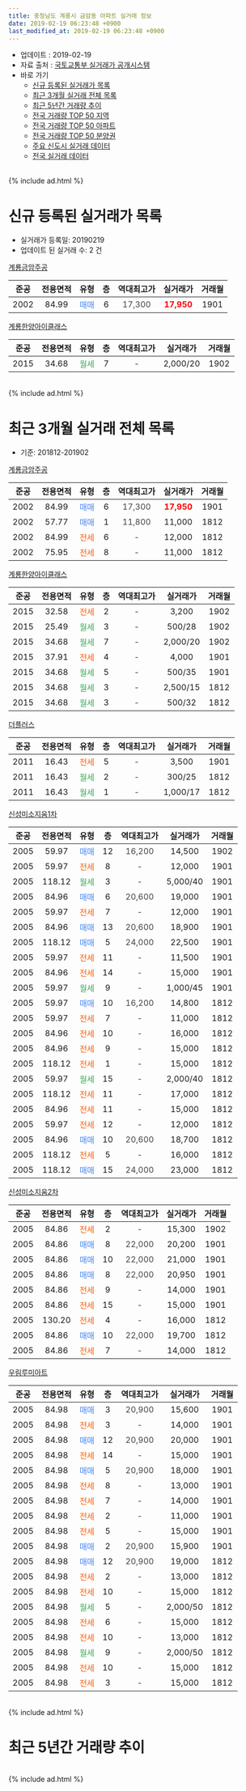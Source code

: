 ```yaml
---
title: 충청남도 계룡시 금암동 아파트 실거래 정보
date: 2019-02-19 06:23:48 +0900
last_modified_at: 2019-02-19 06:23:48 +0900
---
```


* 업데이트 : 2019-02-19
* 자료 출처 : [국토교통부 실거래가 공개시스템](http://rt.molit.go.kr)
* 바로 가기
    * [신규 등록된 실거래가 목록](#신규-등록된-실거래가-목록)
    * [최근 3개월 실거래 전체 목록](#최근-3개월-실거래-전체-목록)
    * [최근 5년간 거래량 추이](#최근-5년간-거래량-추이)
    * [전국 거래량 TOP 50 지역](https://ayogom.github.io/apt-trade-info/최근-3개월-전국에서-가장-거래가-많이-발생한-지역)
    * [전국 거래량 TOP 50 아파트](https://ayogom.github.io/apt-trade-info/최근-3개월-전국에서-가장-거래가-많이-발생한-아파트)
    * [전국 거래량 TOP 50 분양권](https://ayogom.github.io/apt-trade-info/최근-3개월-전국에서-가장-거래가-많이-발생한-분양권)
    * [주요 신도시 실거래 데이터](https://ayogom.github.io/apt-trade-info/주요-신도시)
    * [전국 실거래 데이터](https://ayogom.github.io/apt-trade-info/전국)
<br>
{% include ad.html %}
<br>

# 신규 등록된 실거래가 목록
* 실거래가 등록일: 20190219
* 업데이트 된 실거래 수: 2 건


[계룡금암주공](https://search.naver.com/search.naver?query=%EC%B6%A9%EC%B2%AD%EB%82%A8%EB%8F%84+%EA%B3%84%EB%A3%A1%EC%8B%9C+%EA%B8%88%EC%95%94%EB%8F%99+%EA%B3%84%EB%A3%A1%EA%B8%88%EC%95%94%EC%A3%BC%EA%B3%B5)

|준공|전용면적|유형|층|역대최고가|실거래가|거래월|
|:---:|:---:|:---:|:---:|:---:|:---:|:---:|
|2002|84.99|<span style="color:#4285f3">매매</span>|6|<span style="color:#444444">17,300</span>|<b><span style="color:#ff0000">17,950</span></b>|1901|

[계룡한양아이클래스](https://search.naver.com/search.naver?query=%EC%B6%A9%EC%B2%AD%EB%82%A8%EB%8F%84+%EA%B3%84%EB%A3%A1%EC%8B%9C+%EA%B8%88%EC%95%94%EB%8F%99+%EA%B3%84%EB%A3%A1%ED%95%9C%EC%96%91%EC%95%84%EC%9D%B4%ED%81%B4%EB%9E%98%EC%8A%A4)

|준공|전용면적|유형|층|역대최고가|실거래가|거래월|
|:---:|:---:|:---:|:---:|:---:|:---:|:---:|
|2015|34.68|<span style="color:#34a853">월세</span>|7|<span style="color:#444444">-</span>|2,000/20|1902|


<br>
{% include ad.html %}
<br>

# 최근 3개월 실거래 전체 목록
* 기준: 201812-201902


[계룡금암주공](https://search.naver.com/search.naver?query=%EC%B6%A9%EC%B2%AD%EB%82%A8%EB%8F%84+%EA%B3%84%EB%A3%A1%EC%8B%9C+%EA%B8%88%EC%95%94%EB%8F%99+%EA%B3%84%EB%A3%A1%EA%B8%88%EC%95%94%EC%A3%BC%EA%B3%B5)

|준공|전용면적|유형|층|역대최고가|실거래가|거래월|
|:---:|:---:|:---:|:---:|:---:|:---:|:---:|
|2002|84.99|<span style="color:#4285f3">매매</span>|6|<span style="color:#444444">17,300</span>|<b><span style="color:#ff0000">17,950</span></b>|1901|
|2002|57.77|<span style="color:#4285f3">매매</span>|1|<span style="color:#444444">11,800</span>|11,000|1812|
|2002|84.99|<span style="color:#ff5a00">전세</span>|6|<span style="color:#444444">-</span>|12,000|1812|
|2002|75.95|<span style="color:#ff5a00">전세</span>|8|<span style="color:#444444">-</span>|11,000|1812|

[계룡한양아이클래스](https://search.naver.com/search.naver?query=%EC%B6%A9%EC%B2%AD%EB%82%A8%EB%8F%84+%EA%B3%84%EB%A3%A1%EC%8B%9C+%EA%B8%88%EC%95%94%EB%8F%99+%EA%B3%84%EB%A3%A1%ED%95%9C%EC%96%91%EC%95%84%EC%9D%B4%ED%81%B4%EB%9E%98%EC%8A%A4)

|준공|전용면적|유형|층|역대최고가|실거래가|거래월|
|:---:|:---:|:---:|:---:|:---:|:---:|:---:|
|2015|32.58|<span style="color:#ff5a00">전세</span>|2|<span style="color:#444444">-</span>|3,200|1902|
|2015|25.49|<span style="color:#34a853">월세</span>|3|<span style="color:#444444">-</span>|500/28|1902|
|2015|34.68|<span style="color:#34a853">월세</span>|7|<span style="color:#444444">-</span>|2,000/20|1902|
|2015|37.91|<span style="color:#ff5a00">전세</span>|4|<span style="color:#444444">-</span>|4,000|1901|
|2015|34.68|<span style="color:#34a853">월세</span>|5|<span style="color:#444444">-</span>|500/35|1901|
|2015|34.68|<span style="color:#34a853">월세</span>|3|<span style="color:#444444">-</span>|2,500/15|1812|
|2015|34.68|<span style="color:#34a853">월세</span>|3|<span style="color:#444444">-</span>|500/32|1812|

[더플러스](https://search.naver.com/search.naver?query=%EC%B6%A9%EC%B2%AD%EB%82%A8%EB%8F%84+%EA%B3%84%EB%A3%A1%EC%8B%9C+%EA%B8%88%EC%95%94%EB%8F%99+%EB%8D%94%ED%94%8C%EB%9F%AC%EC%8A%A4)

|준공|전용면적|유형|층|역대최고가|실거래가|거래월|
|:---:|:---:|:---:|:---:|:---:|:---:|:---:|
|2011|16.43|<span style="color:#ff5a00">전세</span>|5|<span style="color:#444444">-</span>|3,500|1901|
|2011|16.43|<span style="color:#34a853">월세</span>|2|<span style="color:#444444">-</span>|300/25|1812|
|2011|16.43|<span style="color:#34a853">월세</span>|1|<span style="color:#444444">-</span>|1,000/17|1812|

[신성미소지움1차](https://search.naver.com/search.naver?query=%EC%B6%A9%EC%B2%AD%EB%82%A8%EB%8F%84+%EA%B3%84%EB%A3%A1%EC%8B%9C+%EA%B8%88%EC%95%94%EB%8F%99+%EC%8B%A0%EC%84%B1%EB%AF%B8%EC%86%8C%EC%A7%80%EC%9B%801%EC%B0%A8)

|준공|전용면적|유형|층|역대최고가|실거래가|거래월|
|:---:|:---:|:---:|:---:|:---:|:---:|:---:|
|2005|59.97|<span style="color:#4285f3">매매</span>|12|<span style="color:#444444">16,200</span>|14,500|1902|
|2005|59.97|<span style="color:#ff5a00">전세</span>|8|<span style="color:#444444">-</span>|12,000|1901|
|2005|118.12|<span style="color:#34a853">월세</span>|3|<span style="color:#444444">-</span>|5,000/40|1901|
|2005|84.96|<span style="color:#4285f3">매매</span>|6|<span style="color:#444444">20,600</span>|19,000|1901|
|2005|59.97|<span style="color:#ff5a00">전세</span>|7|<span style="color:#444444">-</span>|12,000|1901|
|2005|84.96|<span style="color:#4285f3">매매</span>|13|<span style="color:#444444">20,600</span>|18,900|1901|
|2005|118.12|<span style="color:#4285f3">매매</span>|5|<span style="color:#444444">24,000</span>|22,500|1901|
|2005|59.97|<span style="color:#ff5a00">전세</span>|11|<span style="color:#444444">-</span>|11,500|1901|
|2005|84.96|<span style="color:#ff5a00">전세</span>|14|<span style="color:#444444">-</span>|15,000|1901|
|2005|59.97|<span style="color:#34a853">월세</span>|9|<span style="color:#444444">-</span>|1,000/45|1901|
|2005|59.97|<span style="color:#4285f3">매매</span>|10|<span style="color:#444444">16,200</span>|14,800|1812|
|2005|59.97|<span style="color:#ff5a00">전세</span>|7|<span style="color:#444444">-</span>|11,000|1812|
|2005|84.96|<span style="color:#ff5a00">전세</span>|10|<span style="color:#444444">-</span>|16,000|1812|
|2005|84.96|<span style="color:#ff5a00">전세</span>|9|<span style="color:#444444">-</span>|15,000|1812|
|2005|118.12|<span style="color:#ff5a00">전세</span>|1|<span style="color:#444444">-</span>|15,000|1812|
|2005|59.97|<span style="color:#34a853">월세</span>|15|<span style="color:#444444">-</span>|2,000/40|1812|
|2005|118.12|<span style="color:#ff5a00">전세</span>|11|<span style="color:#444444">-</span>|17,000|1812|
|2005|84.96|<span style="color:#ff5a00">전세</span>|11|<span style="color:#444444">-</span>|15,000|1812|
|2005|59.97|<span style="color:#ff5a00">전세</span>|12|<span style="color:#444444">-</span>|12,000|1812|
|2005|84.96|<span style="color:#4285f3">매매</span>|10|<span style="color:#444444">20,600</span>|18,700|1812|
|2005|118.12|<span style="color:#ff5a00">전세</span>|5|<span style="color:#444444">-</span>|16,000|1812|
|2005|118.12|<span style="color:#4285f3">매매</span>|15|<span style="color:#444444">24,000</span>|23,000|1812|

[신성미소지움2차](https://search.naver.com/search.naver?query=%EC%B6%A9%EC%B2%AD%EB%82%A8%EB%8F%84+%EA%B3%84%EB%A3%A1%EC%8B%9C+%EA%B8%88%EC%95%94%EB%8F%99+%EC%8B%A0%EC%84%B1%EB%AF%B8%EC%86%8C%EC%A7%80%EC%9B%802%EC%B0%A8)

|준공|전용면적|유형|층|역대최고가|실거래가|거래월|
|:---:|:---:|:---:|:---:|:---:|:---:|:---:|
|2005|84.86|<span style="color:#ff5a00">전세</span>|2|<span style="color:#444444">-</span>|15,300|1902|
|2005|84.86|<span style="color:#4285f3">매매</span>|8|<span style="color:#444444">22,000</span>|20,200|1901|
|2005|84.86|<span style="color:#4285f3">매매</span>|10|<span style="color:#444444">22,000</span>|21,000|1901|
|2005|84.86|<span style="color:#4285f3">매매</span>|8|<span style="color:#444444">22,000</span>|20,950|1901|
|2005|84.86|<span style="color:#ff5a00">전세</span>|9|<span style="color:#444444">-</span>|14,000|1901|
|2005|84.86|<span style="color:#ff5a00">전세</span>|15|<span style="color:#444444">-</span>|15,000|1901|
|2005|130.20|<span style="color:#ff5a00">전세</span>|4|<span style="color:#444444">-</span>|16,000|1812|
|2005|84.86|<span style="color:#4285f3">매매</span>|10|<span style="color:#444444">22,000</span>|19,700|1812|
|2005|84.86|<span style="color:#ff5a00">전세</span>|7|<span style="color:#444444">-</span>|14,000|1812|


<script async src="//pagead2.googlesyndication.com/pagead/js/adsbygoogle.js"></script>
<!-- 기본 -->
<ins class="adsbygoogle"
     style="display:block"
     data-ad-client="ca-pub-2446590836940007"
     data-ad-slot="1659523306"
     data-ad-format="auto"
     data-full-width-responsive="true"></ins>
<script>
(adsbygoogle = window.adsbygoogle || []).push({});
</script>


[우림루미아트](https://search.naver.com/search.naver?query=%EC%B6%A9%EC%B2%AD%EB%82%A8%EB%8F%84+%EA%B3%84%EB%A3%A1%EC%8B%9C+%EA%B8%88%EC%95%94%EB%8F%99+%EC%9A%B0%EB%A6%BC%EB%A3%A8%EB%AF%B8%EC%95%84%ED%8A%B8)

|준공|전용면적|유형|층|역대최고가|실거래가|거래월|
|:---:|:---:|:---:|:---:|:---:|:---:|:---:|
|2005|84.98|<span style="color:#4285f3">매매</span>|3|<span style="color:#444444">20,900</span>|15,600|1901|
|2005|84.98|<span style="color:#ff5a00">전세</span>|3|<span style="color:#444444">-</span>|14,000|1901|
|2005|84.98|<span style="color:#4285f3">매매</span>|12|<span style="color:#444444">20,900</span>|20,000|1901|
|2005|84.98|<span style="color:#ff5a00">전세</span>|14|<span style="color:#444444">-</span>|15,000|1901|
|2005|84.98|<span style="color:#4285f3">매매</span>|5|<span style="color:#444444">20,900</span>|18,000|1901|
|2005|84.98|<span style="color:#ff5a00">전세</span>|8|<span style="color:#444444">-</span>|13,000|1901|
|2005|84.98|<span style="color:#ff5a00">전세</span>|7|<span style="color:#444444">-</span>|14,000|1901|
|2005|84.98|<span style="color:#ff5a00">전세</span>|2|<span style="color:#444444">-</span>|11,000|1901|
|2005|84.98|<span style="color:#ff5a00">전세</span>|5|<span style="color:#444444">-</span>|15,000|1901|
|2005|84.98|<span style="color:#4285f3">매매</span>|2|<span style="color:#444444">20,900</span>|15,900|1901|
|2005|84.98|<span style="color:#4285f3">매매</span>|12|<span style="color:#444444">20,900</span>|19,000|1812|
|2005|84.98|<span style="color:#ff5a00">전세</span>|2|<span style="color:#444444">-</span>|13,000|1812|
|2005|84.98|<span style="color:#ff5a00">전세</span>|10|<span style="color:#444444">-</span>|15,000|1812|
|2005|84.98|<span style="color:#34a853">월세</span>|5|<span style="color:#444444">-</span>|2,000/50|1812|
|2005|84.98|<span style="color:#ff5a00">전세</span>|6|<span style="color:#444444">-</span>|15,000|1812|
|2005|84.98|<span style="color:#ff5a00">전세</span>|10|<span style="color:#444444">-</span>|13,000|1812|
|2005|84.98|<span style="color:#34a853">월세</span>|9|<span style="color:#444444">-</span>|2,000/50|1812|
|2005|84.98|<span style="color:#ff5a00">전세</span>|10|<span style="color:#444444">-</span>|15,000|1812|
|2005|84.98|<span style="color:#ff5a00">전세</span>|3|<span style="color:#444444">-</span>|15,000|1812|


<br>
{% include ad.html %}
<br>

# 최근 5년간 거래량 추이


<div style="width:100%;">
    <canvas id="deal_progress" height="200"></canvas>
</div>

<script>
new Chart(document.getElementById("deal_progress"), {
    type: 'line',
    data: {
        labels: ['201402','201403','201404','201405','201406','201407','201408','201409','201410','201411','201412','201501','201502','201503','201504','201505','201506','201507','201508','201509','201510','201511','201512','201601','201602','201603','201604','201605','201606','201607','201608','201609','201610','201611','201612','201701','201702','201703','201704','201705','201706','201707','201708','201709','201710','201711','201712','201801','201802','201803','201804','201805','201806','201807','201808','201809','201810','201811','201812','201901','201902'],
        datasets: [{
            label: '매매',
            pointRadius: 1,
            data: [21, 12, 17, 7, 8, 9, 11, 14, 15, 11, 13, 12, 8, 12, 11, 10, 12, 11, 24, 28, 22, 15, 14, 20, 16, 19, 14, 14, 31, 13, 11, 20, 116, 21, 18, 15, 13, 19, 9, 13, 30, 27, 48, 30, 11, 18, 9, 11, 10, 4, 16, 12, 4, 9, 11, 15, 9, 8, 6, 11, 1],
            borderColor: "rgba(255, 201, 14, 1)",
            backgroundColor: "rgba(255, 201, 14, 0.5)",
            fill: false,
            lineTension: 0
        },{
            label: '전월세',
            pointRadius: 1,
            data: [26, 22, 14, 9, 10, 15, 19, 15, 14, 13, 37, 26, 18, 17, 14, 11, 13, 12, 18, 17, 15, 13, 21, 30, 26, 13, 8, 8, 8, 13, 13, 12, 27, 30, 30, 24, 23, 17, 16, 15, 12, 20, 24, 26, 16, 21, 25, 29, 12, 15, 10, 9, 12, 8, 17, 14, 18, 18, 25, 17, 4],
            borderColor: "rgba(0, 141, 185, 1)",
            backgroundColor: "rgba(0, 141, 185, 0.5)",
            fill: false,
            lineTension: 0
        }
        ]
    },
    options: {
        responsive: true,
        title: {
            display: false
        },
        tooltips: {
            mode: 'index',
            intersect: false
        },
        hover: {
            mode: 'nearest',
            intersect: true
        },
        scales: {
            xAxes: [{
                display: true,
                scaleLabel: {
                    display: true,
                    labelString: '년/월'
                }
            }],
            yAxes: [{
                display: true,
                ticks: {
                    suggestedMin: 0,
                },
                scaleLabel: {
                    display: true,
                    labelString: '실거래 수'
                }
            }]
        }
    }
});

</script>


<br>
{% include ad.html %}
<br>

